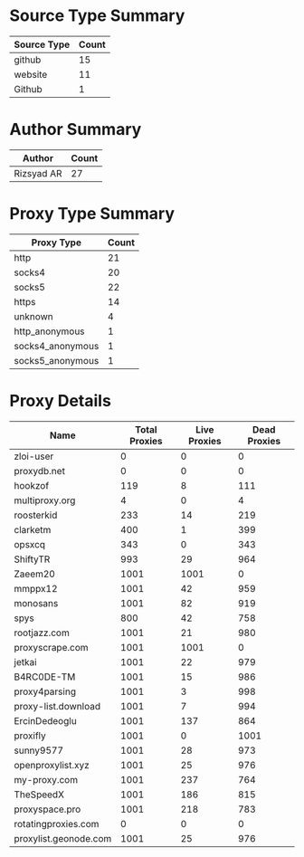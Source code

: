 # Source Type Summary

| Source Type | Count |
|-------------|-------|
| github | 15 |
| website | 11 |
| Github | 1 |


# Author Summary

| Author | Count |
|--------|-------|
| Rizsyad AR | 27 |


# Proxy Type Summary

| Proxy Type | Count |
|------------|-------|
| http | 21 |
| socks4 | 20 |
| socks5 | 22 |
| https | 14 |
| unknown | 4 |
| http_anonymous | 1 |
| socks4_anonymous | 1 |
| socks5_anonymous | 1 |


# Proxy Details

| Name | Total Proxies | Live Proxies | Dead Proxies |
|------|---------------|--------------|---------------|
| zloi-user | 0 | 0 | 0 |
| proxydb.net | 0 | 0 | 0 |
| hookzof | 119 | 8 | 111 |
| multiproxy.org | 4 | 0 | 4 |
| roosterkid | 233 | 14 | 219 |
| clarketm | 400 | 1 | 399 |
| opsxcq | 343 | 0 | 343 |
| ShiftyTR | 993 | 29 | 964 |
| Zaeem20 | 1001 | 1001 | 0 |
| mmppx12 | 1001 | 42 | 959 |
| monosans | 1001 | 82 | 919 |
| spys | 800 | 42 | 758 |
| rootjazz.com | 1001 | 21 | 980 |
| proxyscrape.com | 1001 | 1001 | 0 |
| jetkai | 1001 | 22 | 979 |
| B4RC0DE-TM | 1001 | 15 | 986 |
| proxy4parsing | 1001 | 3 | 998 |
| proxy-list.download | 1001 | 7 | 994 |
| ErcinDedeoglu | 1001 | 137 | 864 |
| proxifly | 1001 | 0 | 1001 |
| sunny9577 | 1001 | 28 | 973 |
| openproxylist.xyz | 1001 | 25 | 976 |
| my-proxy.com | 1001 | 237 | 764 |
| TheSpeedX | 1001 | 186 | 815 |
| proxyspace.pro | 1001 | 218 | 783 |
| rotatingproxies.com | 0 | 0 | 0 |
| proxylist.geonode.com | 1001 | 25 | 976 |
